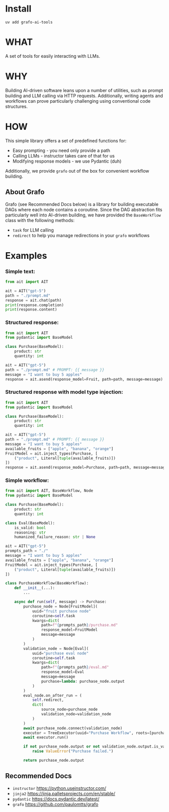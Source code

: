 # Install
```uv add grafo-ai-tools```

# WHAT
A set of tools for easily interacting with LLMs.

# WHY
Building AI-driven software leans upon a number of utilities, such as prompt building and LLM calling via HTTP requests. Additionally, writing agents and workflows can prove particularly challenging using conventional code structures.

# HOW
This simple library offers a set of predefined functions for:
- Easy prompting - you need only provide a path
- Calling LLMs - instructor takes care of that for us
- Modifying response models - we use Pydantic (duh)

Additionally, we provide `grafo` out of the box for convenient workflow building.

## About Grafo
Grafo (see Recommended Docs below) is a library for building executable DAGs where each node contains a coroutine. Since the DAG abstraction fits particularly well into AI-driven building, we have provided the `BaseWorkflow` class with the following methods:
- `task` for LLM calling
- `redirect` to help you manage redirections in your `grafo` workflows

# Examples
### Simple text:
```python
from ait import AIT

ait = AIT("gpt-5")
path = "./prompt.md"
response = ait.chat(path)
print(response.completion)
print(response.content)
```

### Structured response:
```python
from ait import AIT
from pydantic import BaseModel

class Purchase(BaseModel):
    product: str
    quantity: int

ait = AIT("gpt-5")
path = "./prompt.md" # PROMPT: {{ message }}
message = "I want to buy 5 apples"
response = ait.asend(response_model=Fruit, path=path, message=message)
```

### Structured response with model type injection:
```python
from ait import AIT
from pydantic import BaseModel

class Purchase(BaseModel):
    product: str
    quantity: int

ait = AIT("gpt-5")
path = "./prompt.md" # PROMPT: {{ message }}
message = "I want to buy 5 apples"
available_fruits = ["apple", "banana", "orange"]
FruitModel = ait.inject_types(Purchase, [
    ("product", Literal[tuple(available_fruits)])
])
response = ait.asend(response_model=Purchase, path=path, message=message)
```

### Simple workflow:
```python
from ait import AIT, BaseWorkflow, Node
from pydantic import BaseModel

class Purchase(BaseModel):
    product: str
    quantity: int

class Eval(BaseModel):
    is_valid: bool
    reasoning: str
    humanized_failure_reason: str | None

ait = AIT("gpt-5")
prompts_path = "./"
message = "I want to buy 5 apples"
available_fruits = ["apple", "banana", "orange"]
FruitModel = ait.inject_types(Purchase, [
    ("product", Literal[tuple(available_fruits)])
])

class PurchaseWorkflow(BaseWorkflow):
    def __init__(...):
        ...

    async def run(self, message) -> Purchase:
        purchase_node = Node[FruitModel](
            uuid="fruit purchase node"
            coroutine=self.task
            kwargs=dict(
                path=f"{prompts_path}/purchase.md"
                response_model=FruitModel
                message=message
            )
        )
        validation_node = Node[Eval](
            uuid="purchase eval node"
            coroutine=self.task
            kwargs=dict(
                path=f"{prompts_path}/eval.md"
                response_model=Eval
                message=message
                purchase=lambda: purchase_node.output
            )
        )
        eval_node.on_after_run = (
            self.redirect,
            dict(
                source_node=purchase_node
                validation_node=validation_node
            )
        )
        await purchase_node.connect(validation_node)
        executor = TreeExecutor(uuid="Purchase Workflow", roots=[purchase_node])
        await executor.run()

        if not purchase_node.output or not validation_node.output.is_valid:
            raise ValueError("Purchase failed.")

        return purchase_node.output
```

## Recommended Docs
- `instructor` https://python.useinstructor.com/
- `jinja2` https://jinja.palletsprojects.com/en/stable/
- `pydantic` https://docs.pydantic.dev/latest/
- `grafo` https://github.com/paulomtts/grafo